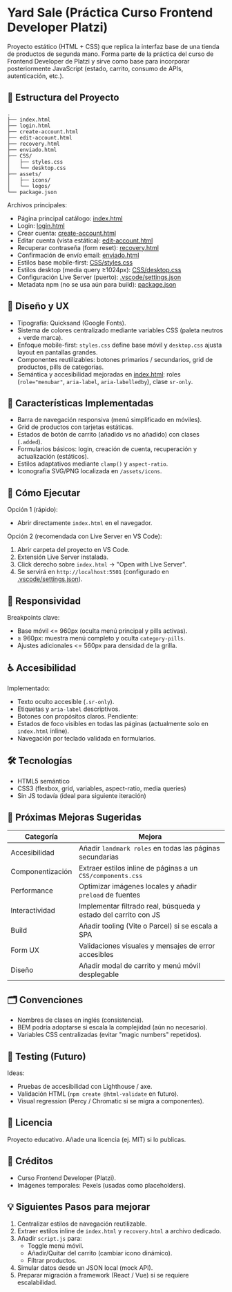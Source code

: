 # Yard Sale (Práctica Curso Frontend Developer Platzi)

Proyecto estático (HTML + CSS) que replica la interfaz base de una tienda de productos de segunda mano. Forma parte de la práctica del curso de Frontend Developer de Platzi y sirve como base para incorporar posteriormente JavaScript (estado, carrito, consumo de APIs, autenticación, etc.).

## 📂 Estructura del Proyecto

```
.
├── index.html
├── login.html
├── create-account.html
├── edit-account.html
├── recovery.html
├── enviado.html
├── CSS/
│   ├── styles.css
│   └── desktop.css
├── assets/
│   ├── icons/
│   └── logos/
└── package.json
```

Archivos principales:
- Página principal catálogo: [index.html](index.html)
- Login: [login.html](login.html)
- Crear cuenta: [create-account.html](create-account.html)
- Editar cuenta (vista estática): [edit-account.html](edit-account.html)
- Recuperar contraseña (form reset): [recovery.html](recovery.html)
- Confirmación de envío email: [enviado.html](enviado.html)
- Estilos base mobile-first: [CSS/styles.css](CSS/styles.css)
- Estilos desktop (media query ≥1024px): [CSS/desktop.css](CSS/desktop.css)
- Configuración Live Server (puerto): [.vscode/settings.json](.vscode/settings.json)
- Metadata npm (no se usa aún para build): [package.json](package.json)

## 🎨 Diseño y UX

- Tipografía: Quicksand (Google Fonts).
- Sistema de colores centralizado mediante variables CSS (paleta neutros + verde marca).
- Enfoque mobile-first: `styles.css` define base móvil y `desktop.css` ajusta layout en pantallas grandes.
- Componentes reutilizables: botones primarios / secundarios, grid de productos, pills de categorías.
- Semántica y accesibilidad mejoradas en [index.html](index.html): roles (`role="menubar"`, `aria-label`, `aria-labelledby`), clase `sr-only`.

## 🧩 Características Implementadas

- Barra de navegación responsiva (menú simplificado en móviles).
- Grid de productos con tarjetas estáticas.
- Estados de botón de carrito (añadido vs no añadido) con clases (`.added`).
- Formularios básicos: login, creación de cuenta, recuperación y actualización (estáticos).
- Estilos adaptativos mediante `clamp()` y `aspect-ratio`.
- Iconografía SVG/PNG localizada en `/assets/icons`.

## 🚀 Cómo Ejecutar

Opción 1 (rápido):
- Abrir directamente `index.html` en el navegador.

Opción 2 (recomendada con Live Server en VS Code):
1. Abrir carpeta del proyecto en VS Code.
2. Extensión Live Server instalada.
3. Click derecho sobre `index.html` → "Open with Live Server".
4. Se servirá en `http://localhost:5501` (configurado en [.vscode/settings.json](.vscode/settings.json)).

## 📱 Responsividad

Breakpoints clave:
- Base móvil <= 960px (oculta menú principal y pills activas).
- ≥ 960px: muestra menú completo y oculta `category-pills`.
- Ajustes adicionales <= 560px para densidad de la grilla.

## ♿ Accesibilidad

Implementado:
- Texto oculto accesible (`.sr-only`).
- Etiquetas y `aria-label` descriptivos.
- Botones con propósitos claros.
Pendiente:
- Estados de foco visibles en todas las páginas (actualmente solo en `index.html` inline).
- Navegación por teclado validada en formularios.

## 🛠 Tecnologías

- HTML5 semántico
- CSS3 (flexbox, grid, variables, aspect-ratio, media queries)
- Sin JS todavía (ideal para siguiente iteración)

## 🔧 Próximas Mejoras Sugeridas

| Categoría | Mejora |
|-----------|--------|
| Accesibilidad | Añadir `landmark roles` en todas las páginas secundarias |
| Componentización | Extraer estilos inline de páginas a un `CSS/components.css` |
| Performance | Optimizar imágenes locales y añadir `preload` de fuentes |
| Interactividad | Implementar filtrado real, búsqueda y estado del carrito con JS |
| Build | Añadir tooling (Vite o Parcel) si se escala a SPA |
| Form UX | Validaciones visuales y mensajes de error accesibles |
| Diseño | Añadir modal de carrito y menú móvil desplegable |

## 🗂 Convenciones

- Nombres de clases en inglés (consistencia).
- BEM podría adoptarse si escala la complejidad (aún no necesario).
- Variables CSS centralizadas (evitar "magic numbers" repetidos).

## 🧪 Testing (Futuro)

Ideas:
- Pruebas de accesibilidad con Lighthouse / axe.
- Validación HTML (`npm create @html-validate` en futuro).
- Visual regression (Percy / Chromatic si se migra a componentes).

## 📄 Licencia

Proyecto educativo. Añade una licencia (ej. MIT) si lo publicas.

## 🙌 Créditos

- Curso Frontend Developer (Platzi).
- Imágenes temporales: Pexels (usadas como placeholders).

## 💡 Siguientes Pasos para mejorar

1. Centralizar estilos de navegación reutilizable.
2. Extraer estilos inline de `index.html` y `recovery.html` a archivo dedicado.
3. Añadir `script.js` para:
   - Toggle menú móvil.
   - Añadir/Quitar del carrito (cambiar icono dinámico).
   - Filtrar productos.
4. Simular datos desde un JSON local (mock API).
5. Preparar migración a framework (React / Vue) si se requiere escalabilidad.
